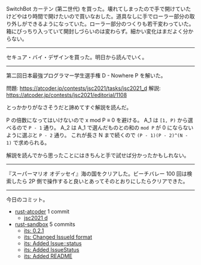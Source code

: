 SwitchBot カーテン (第二世代) を買った。壊れてしまったので手で開けていたけどやはり時間で開けたいので買いなおした。道具なしに手でローラー部分の取り外しができるようになっていた。ローラー部分のつくりも若干変わっていた。箱にぴっちり入っていて開封しづらいのは変わらず。細かい変化はまだよく分からない。

---

セキュア・バイ・デザインを買った。明日から読んでいく。

---

第二回日本最強プログラマー学生選手権 D - Nowhere P を解いた。

問題: <https://atcoder.jp/contests/jsc2021/tasks/jsc2021_d>
解説: <https://atcoder.jp/contests/jsc2021/editorial/1108>

とっかかりがなさそうだと諦めてすぐ解説を読んだ。

P の倍数になってはいけないので x mod P ≡ 0 を避ける。
A_1 は `[1, P)` から選べるので `P - 1` 通り。
A_2 は A_1 で選んだものとの和の `mod P` が 0 にならないように選ぶと `P - 2` 通り。
これが長さ N まで続くので `(P - 1)(P - 2)^(N - 1)` で求められる。

解説を読んでから思ったことにはきちんと手で試せば分かったかもしれない。

---

『スーパーマリオ オデッセイ』海の国をクリアした。ビーチバレー 100 回は検索したら 2P 側で操作すると良いとあってそのとおりにしたらクリアできた。

---

今日のコミット。

- [rust-atcoder](https://github.com/bouzuya/rust-atcoder) 1 commit
  - [jsc2021 d](https://github.com/bouzuya/rust-atcoder/commit/746c5428ff48f26f3f4e9def2117797967cf135e)
- [rust-sandbox](https://github.com/bouzuya/rust-sandbox) 5 commits
  - [its: 0.2.1](https://github.com/bouzuya/rust-sandbox/commit/a4c38481396f60929dd87fe17ac51a6e9b2de336)
  - [its: Changed IssueId format](https://github.com/bouzuya/rust-sandbox/commit/f0e89139c2573d38267e543c4b6359f085cdca04)
  - [its: Added Issue::status](https://github.com/bouzuya/rust-sandbox/commit/d4ae6d04c0a3b0458590183af37dc62dada7cb0e)
  - [its: Added IssueStatus](https://github.com/bouzuya/rust-sandbox/commit/592b5b54d334591194505c1d2dd70f4b1bb3058a)
  - [its: Added README](https://github.com/bouzuya/rust-sandbox/commit/971d9ebf8d4330751be54f9fafe65ea4afc1b1c6)

